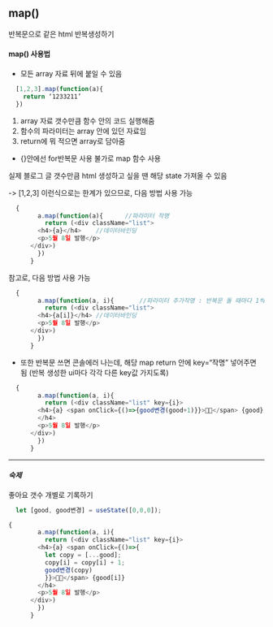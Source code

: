 ## map()

반복문으로 같은 html 반복생성하기

<h4>map() 사용법</h4>

 - 모든 array 자료 뒤에 붙일 수 있음

```javaScript
  [1,2,3].map(function(a){
	return ‘1233211’
  })
```

1. array 자료 갯수만큼 함수 안의 코드 실행해줌
2. 함수의 파라미터는 array 안에 있던 자료임
3. return에 뭐 적으면 array로 담아줌

* {}안에선 for반복문 사용 불가로 map 함수 사용

실제 블로그 글 갯수만큼 html 생성하고 싶을 땐 해당 state 가져올 수 있음

-> [1,2,3] 이런식으로는 한계가 있으므로, 다음 방법 사용 가능

```javaScript
  {
        a.map(function(a){		//파라미터 작명
          return (<div className="list">
        <h4>{a}</h4>	//데이터바인딩
        <p>5월 8일 발행</p>
      </div>)
        })
      }

```

참고로, 다음 방법 사용 가능

```javaScript
  {
        a.map(function(a, i){		//파라미터 추가작명 : 반복문 돌 때마다 1씩 증가하는 정수
          return (<div className="list">
        <h4>{a[i]}</h4>	//데이터바인딩
        <p>5월 8일 발행</p>
      </div>)
        })
      }

```

- 또한 반복문 쓰면 콘솔에러 나는데, 해당 map return 안에 key=“작명” 넣어주면 됨
(반복 생성한 ui마다 각각 다른 key값 가지도록)

```javaScript
  {
        a.map(function(a, i){
          return (<div className="list" key={i}>
        <h4>{a} <span onClick={()=>{good변경(good+1)}}>👍🏻</span> {good}
        </h4>
        <p>5월 8일 발행</p>
      </div>)
        })
      }
```

-------------------------

*<h4>숙제</h4>*
좋아요 갯수 개별로 기록하기

```javaScript
  let [good, good변경] = useState([0,0,0]);

{
        a.map(function(a, i){
          return (<div className="list" key={i}>
        <h4>{a} <span onClick={()=>{
          let copy = [...good];
          copy[i] = copy[i] + 1;
          good변경(copy)
          }}>👍🏻</span> {good[i]}
        </h4>
        <p>5월 8일 발행</p>
      </div>)
        })
      }
```
